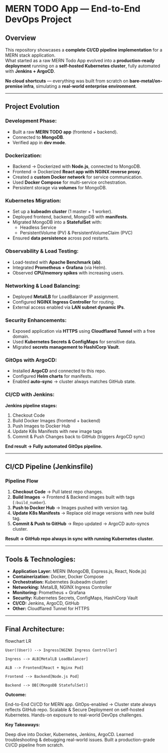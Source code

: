 # MERN TODO App — End-to-End DevOps Project

## Overview
This repository showcases a **complete CI/CD pipeline implementation** for a MERN stack application.  
What started as a raw MERN Todo App evolved into a **production-ready deployment** running on a **self-hosted Kubernetes cluster**, fully automated with **Jenkins + ArgoCD**.  

**No cloud shortcuts** — everything was built from scratch on **bare-metal/on-premise infra**, simulating a **real-world enterprise environment**.  

---

## Project Evolution

### Development Phase:
- Built a raw **MERN TODO app** (frontend + backend).  
- Connected to **MongoDB**.  
- Verified app in **dev mode**.  

### Dockerization:
- Backend → Dockerized with **Node.js**, connected to MongoDB.  
- Frontend → Dockerized **React app with NGINX reverse proxy**.  
- Created a **custom Docker network** for service communication.  
- Used **Docker Compose** for multi-service orchestration.  
- Persistent storage via **volumes** for MongoDB.  

### Kubernetes Migration:
- Set up a **kubeadm cluster** (1 master + 1 worker).  
- Deployed frontend, backend, MongoDB with **manifests**.  
- Migrated MongoDB into a **StatefulSet** with:
  - Headless Service  
  - PersistentVolume (PV) & PersistentVolumeClaim (PVC)  
- Ensured **data persistence** across pod restarts.  

### Observability & Load Testing:
- Load-tested with **Apache Benchmark (ab)**.  
- Integrated **Prometheus + Grafana** (via Helm).  
- Observed **CPU/memory spikes** with increasing users.  

### Networking & Load Balancing:
- Deployed **MetalLB** for LoadBalancer IP assignment.  
- Configured **NGINX Ingress Controller** for routing.  
- External access enabled via **LAN subnet dynamic IPs**.  

### Security Enhancements:
- Exposed application via **HTTPS** using **Cloudflared Tunnel** with a free domain.  
- Used **Kubernetes Secrets & ConfigMaps** for sensitive data.  
- Migrated **secrets management to HashiCorp Vault**.  

### GitOps with ArgoCD:
- Installed **ArgoCD** and connected to this repo.  
- Configured **Helm charts** for manifests.  
- Enabled **auto-sync** → cluster always matches GitHub state.  

### CI/CD with Jenkins:
**Jenkins pipeline stages:**
1. Checkout Code  
2. Build Docker Images (frontend + backend)  
3. Push Images to Docker Hub  
4. Update K8s Manifests with new image tags  
5. Commit & Push Changes back to GitHub (triggers ArgoCD sync)  

**End result → Fully automated GitOps pipeline.**  

---



##  CI/CD Pipeline (Jenkinsfile)

### Pipeline Flow
1. **Checkout Code** → Pull latest repo changes.  
2. **Build Images** → Frontend & Backend images built with tags (`:build_number`).  
3. **Push to Docker Hub** → Images pushed with version tag.  
4. **Update K8s Manifests** → Replace old image versions with new build tag.  
5. **Commit & Push to GitHub** → Repo updated → ArgoCD auto-syncs cluster.  

 **Result → GitHub repo always in sync with running Kubernetes cluster.**  

---

## Tools & Technologies:
- **Application Layer:** MERN (MongoDB, Express.js, React, Node.js)  
- **Containerization:** Docker, Docker Compose  
- **Orchestration:** Kubernetes (kubeadm cluster)  
- **Networking:** MetalLB, NGINX Ingress Controller  
- **Monitoring:** Prometheus + Grafana  
- **Security:** Kubernetes Secrets, ConfigMaps, HashiCorp Vault  
- **CI/CD:** Jenkins, ArgoCD, GitHub  
- **Other:** Cloudflared Tunnel for HTTPS  

---

## Final Architecture:

flowchart LR

    User((User)) --> Ingress[NGINX Ingress Controller]
    
    Ingress --> ALB[MetalLB LoadBalancer]
    
    ALB --> Frontend[React + Nginx Pod]
    
    Frontend --> Backend[Node.js Pod]
    
    Backend --> DB[(MongoDB StatefulSet)]


**Outcome:**

End-to-End CI/CD for MERN app.
GitOps-enabled → Cluster state always reflects GitHub repo.
Scalable & Secure Deployment on self-hosted Kubernetes.
Hands-on exposure to real-world DevOps challenges.


**Key Takeaways:**

Deep dive into Docker, Kubernetes, Jenkins, ArgoCD.
Learned troubleshooting & debugging real-world issues.
Built a production-grade CI/CD pipeline from scratch.
